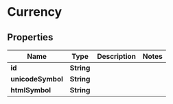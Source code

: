 
# Currency

## Properties
Name | Type | Description | Notes
------------ | ------------- | ------------- | -------------
**id** | **String** |  | 
**unicodeSymbol** | **String** |  | 
**htmlSymbol** | **String** |  | 



